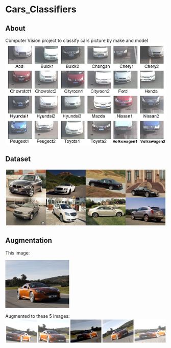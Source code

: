 # Cars_Classifiers

## About
Computer Vision project to classify cars picture by make and model
![Car Classification Cam Images](Graphs/car_classification_security_cam.png?raw=true "Car Classification Cam")


## Dataset

![Dataset Example Images](Graphs/dataset.jpg?raw=true "Dataset Example")


## Augmentation

This image:
<!-- ![Original Image](Graphs/Augmentation_original.jpg?raw=true "Original Image") -->
<img src="Graphs/Augmentation_original.jpg" height="150">

Augmented to these 5 images: 
![Augmentation Result Images](Graphs/Augmentation2.png?raw=true "Augmentation Result")


